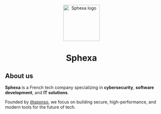 <p align="center">
  <img src="https://github.com/Sphexa-EURL.png" alt="Sphexa logo" width="120" />
</p>

<h1 align="center">Sphexa</h1>

## About us

**Sphexa** is a French tech company specializing in **cybersecurity**, **software development**, and **IT solutions**.

Founded by [@spxnso](https://github.com/spxnso), we focus on building secure, high-performance, and modern tools for the future of tech.

